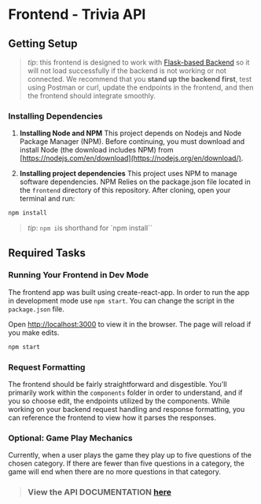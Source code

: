 # Frontend - Trivia API

## Getting Setup

> _tip_: this frontend is designed to work with [Flask-based Backend](../backend) so it will not load successfully if
> the backend is not working or not connected. We recommend that you **stand up the backend first**, test using Postman
> or
> curl, update the endpoints in the frontend, and then the frontend should integrate smoothly.

### Installing Dependencies

1. **Installing Node and NPM**
   This project depends on Nodejs and Node Package Manager (NPM). Before continuing, you must download and install
   Node (the download includes NPM) from [https://nodejs.com/en/download](https://nodejs.org/en/download/).

2. **Installing project dependencies**
   This project uses NPM to manage software dependencies. NPM Relies on the package.json file located in the `frontend`
   directory of this repository. After cloning, open your terminal and run:

```bash
npm install
```

> _tip_: `npm i`is shorthand for `npm install``

## Required Tasks

### Running Your Frontend in Dev Mode

The frontend app was built using create-react-app. In order to run the app in development mode use `npm start`. You can
change the script in the `package.json` file.

Open [http://localhost:3000](http://localhost:3000) to view it in the browser. The page will reload if you make edits.

```bash
npm start
```

### Request Formatting

The frontend should be fairly straightforward and disgestible. You'll primarily work within the `components` folder in
order to understand, and if you so choose edit, the endpoints utilized by the components. While working on your backend
request handling and response formatting, you can reference the frontend to view how it parses the responses.

### Optional: Game Play Mechanics

Currently, when a user plays the game they play up to five questions of the chosen category. If there are fewer than
five questions in a category, the game will end when there are no more questions in that category.


> ### View the API DOCUMENTATION [here](../backend/README.md)